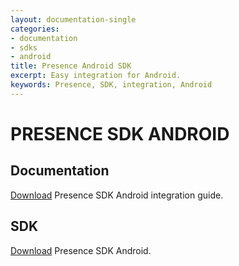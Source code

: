 ```yaml
---
layout: documentation-single
categories:
- documentation
- sdks
- android
title: Presence Android SDK
excerpt: Easy integration for Android.
keywords: Presence, SDK, integration, Android
---
```


# PRESENCE SDK ANDROID

## Documentation

[Download](/products-and-docs/sdks/presence/android/Presence_SDK_Android.pdf) Presence SDK Android integration guide.

## SDK

[Download](/products-and-docs/sdks/presence/android/Android_Presence_SDK_-_Version_1_1_1.zip)  Presence SDK Android.
